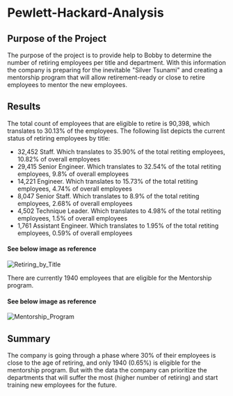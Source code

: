# Pewlett-Hackard-Analysis

## Purpose of the Project

The purpose of the project is to provide help to Bobby to determine the number of retiring employees per title and department. With this information the company is preparing for the inevitable "Silver Tsunami" and creating a mentorship program that will allow retirement-ready or close to retire employees to mentor the new employees.

## Results

The total count of employees that are eligible to retire is 90,398, which translates to 30.13% of the employees. The following list depicts the current status of retiring employees by title:

- 32,452 Staff. Which translates to 35.90% of the total retiting employees, 10.82% of overall employees
- 29,415 Senior Engineer. Which translates to 32.54% of the total retiting employees, 9.8% of overall employees
- 14,221 Engineer. Which translates to 15.73% of the total retiting employees, 4.74% of overall employees
- 8,047 Senior Staff. Which translates to 8.9% of the total retiting employees, 2.68% of overall employees
- 4,502 Technique Leader. Which translates to 4.98% of the total retiting employees, 1.5% of overall employees
- 1,761 Assistant Engineer. Which translates to 1.95% of the total retiting employees, 0.59% of overall employees
  
#### See below image as reference
  
 ![Retiring_by_Title](https://user-images.githubusercontent.com/98929742/161470150-5a571dbc-a320-4737-b48a-29b57359fe96.PNG)

There are currently 1940 employees that are eligible for the Mentorship program.

#### See below image as reference

![Mentorship_Program](https://user-images.githubusercontent.com/98929742/161472685-0ec30779-19b6-4390-80f7-e9c9289eb3b9.png)

## Summary

The company is going through a phase where 30% of their employees is close to the age of retiring, and only 1940 (0.65%) is eligible for the mentorship program. But with the data the company can prioritize the departments that will suffer the most (higher number of retiring) and start training new employees for the future.

